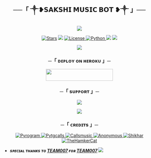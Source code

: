 <h2 align="center">
    ──「 ༒︎❥︎𝗦𝗔𝗞𝗦𝗛𝗜 𝗠𝗨𝗦𝗜𝗖 𝗕𝗢𝗧 ❥︎༒︎ 」──
</h2>

<p align="center">
  <img src="https://telegra.ph/file/bafe41175936b5ff85c40.jpg">
</p>

<p align="center">
<a href="https://github.com/iloveyoupagal/SAKSHIMUSICBOT/stargazers"><img src="https://img.shields.io/github/stars/iloveyoupagal/SAKSHIMUSICBOT?color=black&logo=github&logoColor=black&style=for-the-badge" alt="Stars" /></a>
<a href="https://github.com/iloveyoupagal/SAKSHIMUSICBOT/network/members"> <img src="https://img.shields.io/github/forks/iloveyoupagal/SAKSHIMUSICBOT?color=black&logo=github&logoColor=black&style=for-the-badge" /></a>
<a href="https://github.com/iloveyoupagal/SAKSHIMUSICBOT/blob/master/LICENSE"> <img src="https://img.shields.io/badge/License-MIT-blueviolet?style=for-the-badge" alt="License" /> </a>
<a href="https://www.python.org/"> <img src="https://img.shields.io/badge/Written%20in-Python-orange?style=for-the-badge&logo=python" alt="Python" /> </a>
<a href="https://pypi.org/project/Pyrogram/"> <img src="https://img.shields.io/pypi/v/pyrogram?color=yellow&label=pyrogram&logo=python&logoColor=green&style=for-the-badge" /></a>
<a href="https://github.com/iloveyoupagal/SAKSHIMUSICBOT/commits/AnonymousR1025"> <img src="https://img.shields.io/github/last-commit/iloveyoupagal/SAKSHIMUSICBOT?color=blue&logo=github&logoColor=green&style=for-the-badge" /></a>
</p>

<p align="center">
  <img src="https://graph.org/file/699993dd541e3b2e2672b.jpg">
</p>

<h3 align="center">
    ─「 ᴅᴇᴩʟᴏʏ ᴏɴ ʜᴇʀᴏᴋᴜ 」─
</h3>

<p align="center"><a href="https://dashboard.heroku.com/new?template=https://github.com/iloveyoupagal/SAKSHIMUSICBOT"> <img src="https://img.shields.io/badge/Deploy%20On%20Heroku-black?style=for-the-badge&logo=heroku" width="220" height="38.45"/></a></p>

<h3 align="center">
    ─「 sᴜᴩᴩᴏʀᴛ 」─
</h3>

<p align="center">
<a href="https://telegram.me/WordChattingGroupWCG"><img src="https://img.shields.io/badge/-Support%20Group-blue.svg?style=for-the-badge&logo=Telegram"></a>
</p>

<p align="center">
<a href="https://telegram.me/WorldchattingGroup_x"><img src="https://img.shields.io/badge/-Support%20Channel-blue.svg?style=for-the-badge&logo=Telegram"></a>
</p>

<h3 align="center">
    ─「 ᴄʀᴇᴅɪᴛs 」─
</h3>

<p align="center">
<a href="https://github.com/pyrogram/pyrogram"> <img src="https://img.shields.io/badge/Pyrogram-black?style=for-the-badge&logo=github" alt="Pyrogram" /> </a>
<a href="https://github.com/pytgcalls/pytgcalls"> <img src="https://img.shields.io/badge/PyTgCalls-black?style=for-the-badge&logo=github" alt="Pytgcalls" /> </a>
<a href="https://github.com/Callsmusic"> <img src="https://img.shields.io/badge/CallsMusic-black?style=for-the-badge&logo=github" alt="Callsmusic" /> </a>
<a href="https://github.com/AnonymousR1025"> <img src="https://img.shields.io/badge/Anonymous-black?style=for-the-badge&logo=github" alt="Anonymous" /> </a>
<a href="https://github.com/NotReallyShikhar"> <img src="https://img.shields.io/badge/Shikhar-black?style=for-the-badge&logo=github" alt="Shikhar" /> </a>
<a href="https://github.com/TheHamkerCat"> <img src="https://img.shields.io/badge/TheHamkerCat-black?style=for-the-badge&logo=github" alt="TheHamkerCat" /> </a>
</p>

- <b> _sᴩᴇᴄɪᴀʟ ᴛʜᴀɴᴋs ᴛᴏ [TEAM007](https://github.com/iloveyoupagal) ғᴏʀ [TEAM007](https://github.com/iloveyoupagal/SAKSHIMUSICBOT)_ </b>
<a href="https://t.me/King_82w"><img src="https://img.shields.io/badge/-Support%20OWNER-blue.svg?style=for-the-badge&logo=Telegram"></a>
</p>
